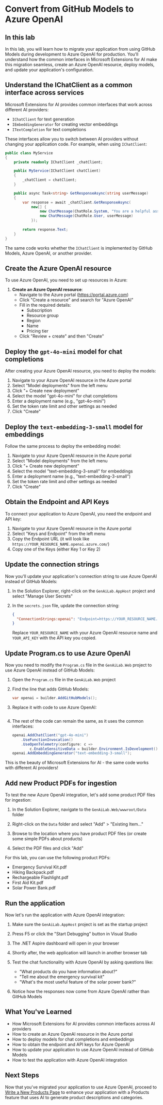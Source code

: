 # Convert from GitHub Models to Azure OpenAI

## In this lab

In this lab, you will learn how to migrate your application from using GitHub Models during development to Azure OpenAI for production. You'll understand how the common interfaces in Microsoft Extensions for AI make this migration seamless, create an Azure OpenAI resource, deploy models, and update your application's configuration.

## Understand the IChatClient as a common interface across services

Microsoft Extensions for AI provides common interfaces that work across different AI providers:

- `IChatClient` for text generation
- `IEmbeddingGenerator` for creating vector embeddings
- `ITextCompletion` for text completions

These interfaces allow you to switch between AI providers without changing your application code. For example, when using `IChatClient`:

```csharp
public class MyService
{
    private readonly IChatClient _chatClient;

    public MyService(IChatClient chatClient)
    {
        _chatClient = chatClient;
    }

    public async Task<string> GetResponseAsync(string userMessage)
    {
        var response = await _chatClient.GetResponseAsync(
            new[] {
                new ChatMessage(ChatRole.System, "You are a helpful assistant."),
                new ChatMessage(ChatRole.User, userMessage)
            });
        
        return response.Text;
    }
}
```

The same code works whether the `IChatClient` is implemented by GitHub Models, Azure OpenAI, or another provider.

## Create the Azure OpenAI resource

To use Azure OpenAI, you need to set up resources in Azure:

1. **Create an Azure OpenAI resource**:
   - Navigate to the Azure portal (<https://portal.azure.com>)
   - Click "Create a resource" and search for "Azure OpenAI"
   - Fill in the required details:
     - Subscription
     - Resource group
     - Region
     - Name
     - Pricing tier
   - Click "Review + create" and then "Create"

## Deploy the `gpt-4o-mini` model for chat completions

After creating your Azure OpenAI resource, you need to deploy the models:

1. Navigate to your Azure OpenAI resource in the Azure portal
1. Select "Model deployments" from the left menu
1. Click "+ Create new deployment"
1. Select the model "gpt-4o-mini" for chat completions
1. Enter a deployment name (e.g., "gpt-4o-mini")
1. Set the token rate limit and other settings as needed
1. Click "Create"

## Deploy the `text-embedding-3-small` model for embeddings

Follow the same process to deploy the embedding model:

1. Navigate to your Azure OpenAI resource in the Azure portal
1. Select "Model deployments" from the left menu
1. Click "+ Create new deployment"
1. Select the model "text-embedding-3-small" for embeddings
1. Enter a deployment name (e.g., "text-embedding-3-small")
1. Set the token rate limit and other settings as needed
1. Click "Create"

## Obtain the Endpoint and API Keys

To connect your application to Azure OpenAI, you need the endpoint and API key:

1. Navigate to your Azure OpenAI resource in the Azure portal
1. Select "Keys and Endpoint" from the left menu
1. Copy the Endpoint URL (it will look like `https://YOUR_RESOURCE_NAME.openai.azure.com/`)
1. Copy one of the Keys (either Key 1 or Key 2)

## Update the connection strings

Now you'll update your application's connection string to use Azure OpenAI instead of GitHub Models:

1. In the Solution Explorer, right-click on the `GenAiLab.AppHost` project and select "Manage User Secrets"

1. In the `secrets.json` file, update the connection string:

   ```json
   {
     "ConnectionStrings:openai": "Endpoint=https://YOUR_RESOURCE_NAME.openai.azure.com/;Key=YOUR_API_KEY"
   }
   ```

   Replace `YOUR_RESOURCE_NAME` with your Azure OpenAI resource name and `YOUR_API_KEY` with the API key you copied.

## Update Program.cs to use Azure OpenAI

Now you need to modify the `Program.cs` file in the `GenAiLab.Web` project to use Azure OpenAI instead of GitHub Models:

1. Open the `Program.cs` file in the `GenAiLab.Web` project

1. Find the line that adds GitHub Models:

   ```csharp
   var openai = builder.AddGitHubModels();
   ```

1. Replace it with code to use Azure OpenAI:

   ```csharp   var openai = builder.AddAzureOpenAIClient("openai");
   ```

1. The rest of the code can remain the same, as it uses the common interfaces:

   ```csharp
   openai.AddChatClient("gpt-4o-mini")
       .UseFunctionInvocation()
       .UseOpenTelemetry(configure: c =>
           c.EnableSensitiveData = builder.Environment.IsDevelopment());
   openai.AddEmbeddingGenerator("text-embedding-3-small");
   ```

This is the beauty of Microsoft Extensions for AI - the same code works with different AI providers!

## Add new Product PDFs for ingestion

To test the new Azure OpenAI integration, let's add some product PDF files for ingestion:

1. In the Solution Explorer, navigate to the `GenAiLab.Web/wwwroot/Data` folder

1. Right-click on the `Data` folder and select "Add" > "Existing Item..."

1. Browse to the location where you have product PDF files (or create some simple PDFs about products)

1. Select the PDF files and click "Add"

For this lab, you can use the following product PDFs:

- Emergency Survival Kit.pdf
- Hiking Backpack.pdf
- Rechargeable Flashlight.pdf
- First Aid Kit.pdf
- Solar Power Bank.pdf

## Run the application

Now let's run the application with Azure OpenAI integration:

1. Make sure the `GenAiLab.AppHost` project is set as the startup project

1. Press F5 or click the "Start Debugging" button in Visual Studio

1. The .NET Aspire dashboard will open in your browser

1. Shortly after, the web application will launch in another browser tab

1. Test the chat functionality with Azure OpenAI by asking questions like:
   - "What products do you have information about?"
   - "Tell me about the emergency survival kit"
   - "What's the most useful feature of the solar power bank?"

1. Notice how the responses now come from Azure OpenAI rather than GitHub Models

## What You've Learned

- How Microsoft Extensions for AI provides common interfaces across AI providers
- How to create an Azure OpenAI resource in the Azure portal
- How to deploy models for chat completions and embeddings
- How to obtain the endpoint and API keys for Azure OpenAI
- How to update your application to use Azure OpenAI instead of GitHub Models
- How to test the application with Azure OpenAI integration

## Next Steps

Now that you've migrated your application to use Azure OpenAI, proceed to [Write a New Products Page](part4-products-page.md) to enhance your application with a Products feature that uses AI to generate product descriptions and categories.

